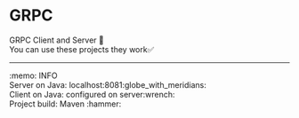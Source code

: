 # GRPC
GRPC Client and Server :construction:
<br>
You can use these projects they work:white_check_mark:
<hr>
:memo: INFO
<br>
Server on Java: localhost:8081:globe_with_meridians: <br>
Client on Java: configured on server:wrench: 
<br>
Project build: Maven :hammer:
